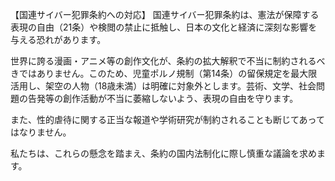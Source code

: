 【国連サイバー犯罪条約への対応】
国連サイバー犯罪条約は、憲法が保障する表現の自由（21条）や検閲の禁止に抵触し、日本の文化と経済に深刻な影響を与える恐れがあります。

世界に誇る漫画・アニメ等の創作文化が、条約の拡大解釈で不当に制約されるべきではありません。このため、児童ポルノ規制（第14条）の留保規定を最大限活用し、架空の人物（18歳未満）は明確に対象外とします。芸術、文学、社会問題の告発等の創作活動が不当に萎縮しないよう、表現の自由を守ります。

また、性的虐待に関する正当な報道や学術研究が制約されることも断じてあってはなりません。

私たちは、これらの懸念を踏まえ、条約の国内法制化に際し慎重な議論を求めます。